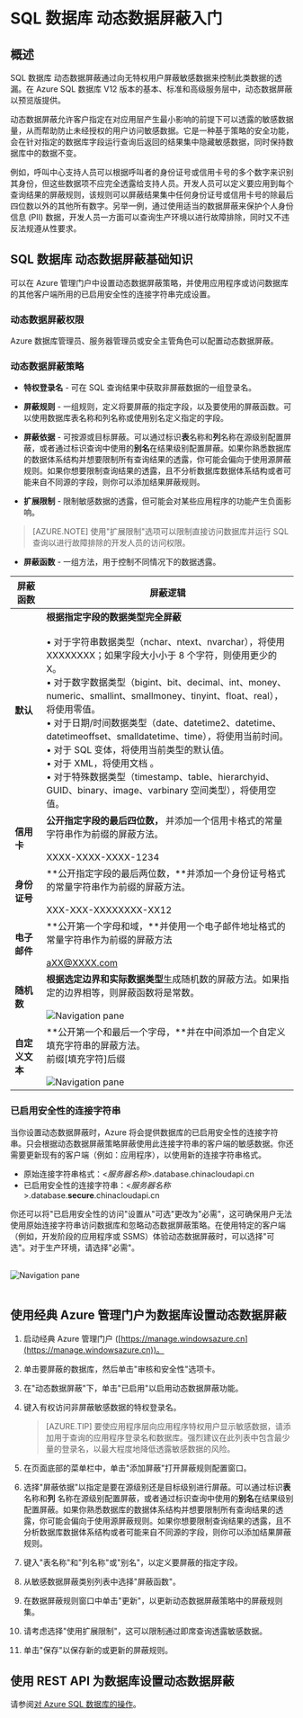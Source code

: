 <properties 
   pageTitle="SQL 数据库 动态数据屏蔽入门" 
   description="如何开始使用 SQL 数据库 动态数据屏蔽" 
   services="sql-database" 
   documentationCenter="" 
   authors="nadavhelfman" 
   manager="jeffreyg" 
   editor="v-romcal"/>

<tags
	ms.service="sql-database"
	ms.date="03/25/2015"
	wacn.date="05/25.2015"/>

# SQL 数据库 动态数据屏蔽入门 

## 概述

SQL 数据库 动态数据屏蔽通过向无特权用户屏蔽敏感数据来控制此类数据的透漏。在 Azure SQL 数据库 V12 版本的基本、标准和高级服务层中，动态数据屏蔽以预览版提供。

动态数据屏蔽允许客户指定在对应用层产生最小影响的前提下可以透露的敏感数据量，从而帮助防止未经授权的用户访问敏感数据。它是一种基于策略的安全功能，会在针对指定的数据库字段运行查询后返回的结果集中隐藏敏感数据，同时保持数据库中的数据不变。

例如，呼叫中心支持人员可以根据呼叫者的身份证号或信用卡号的多个数字来识别其身份，但这些数据项不应完全透露给支持人员。开发人员可以定义要应用到每个查询结果的屏蔽规则，该规则可以屏蔽结果集中任何身份证号或信用卡号的除最后四位数以外的其他所有数字。另举一例，通过使用适当的数据屏蔽来保护个人身份信息 (PII) 数据，开发人员一方面可以查询生产环境以进行故障排除，同时又不违反法规遵从性要求。

## SQL 数据库 动态数据屏蔽基础知识

可以在 Azure 管理门户中设置动态数据屏蔽策略，并使用应用程序或访问数据库的其他客户端所用的已启用安全性的连接字符串完成设置。

### 动态数据屏蔽权限

Azure 数据库管理员、服务器管理员或安全主管角色可以配置动态数据屏蔽。

### 动态数据屏蔽策略

* **特权登录名** - 可在 SQL 查询结果中获取非屏蔽数据的一组登录名。
  
* **屏蔽规则** - 一组规则，定义将要屏蔽的指定字段，以及要使用的屏蔽函数。可以使用数据库表名称和列名称或使用别名定义指定的字段。

* **屏蔽依据** - 可按源或目标屏蔽。可以通过标识**表**名称和**列**名称在源级别配置屏蔽，或者通过标识查询中使用的**别名**在结果级别配置屏蔽。如果你熟悉数据库的数据体系结构并想要限制所有查询结果的透露，你可能会偏向于使用源屏蔽规则。如果你想要限制查询结果的透露，且不分析数据库数据体系结构或者可能来自不同源的字段，则你可以添加结果屏蔽规则。  
  
* **扩展限制** - 限制敏感数据的透露，但可能会对某些应用程序的功能产生负面影响。

>[AZURE.NOTE] 使用"扩展限制"选项可以限制直接访问数据库并运行 SQL 查询以进行故障排除的开发人员的访问权限。

* **屏蔽函数** - 一组方法，用于控制不同情况下的数据透露。

| 屏蔽函数 | 屏蔽逻辑 |
|----------|---------------|
| **默认**  |**根据指定字段的数据类型完全屏蔽**<br/><br/>• 对于字符串数据类型（nchar、ntext、nvarchar），将使用 XXXXXXXX；如果字段大小小于 8 个字符，则使用更少的 X。<br/>• 对于数字数据类型（bigint、bit、decimal、int、money、numeric、smallint、smallmoney、tinyint、float、real），将使用零值。<br/>• 对于日期/时间数据类型（date、datetime2、datetime、datetimeoffset、smalldatetime、time），将使用当前时间。<br/>• 对于 SQL 变体，将使用当前类型的默认值。<br/>• 对于 XML，将使用文档 <masked/>。<br/>• 对于特殊数据类型（timestamp、table、hierarchyid、GUID、binary、image、varbinary 空间类型），将使用空值。
| **信用卡** |**公开指定字段的最后四位数，** 并添加一个信用卡格式的常量字符串作为前缀的屏蔽方法。<br/><br/>XXXX-XXXX-XXXX-1234|
| **身份证号** |**公开指定字段的最后两位数，**并添加一个身份证号格式的常量字符串作为前缀的屏蔽方法。<br/><br/>XXX-XXX-XXXXXXXX-XX12 |
| **电子邮件** | **公开第一个字母和域，**并使用一个电子邮件地址格式的常量字符串作为前缀的屏蔽方法<br/><br/>aXX@XXXX.com |
| **随机数** | **根据选定边界和实际数据类型**生成随机数的屏蔽方法。如果指定的边界相等，则屏蔽函数将是常数。<br/><br/>![Navigation pane][Image1] |
| **自定义文本** | **公开第一个和最后一个字母，**并在中间添加一个自定义填充字符串的屏蔽方法。<br/>前缀[填充字符]后缀<br/><br/>![Navigation pane][Image2] |

  
<a name="Anchor1"></a>
### 已启用安全性的连接字符串

当你设置动态数据屏蔽时，Azure 将会提供数据库的已启用安全性的连接字符串。只会根据动态数据屏蔽策略屏蔽使用此连接字符串的客户端的敏感数据。你还需要更新现有的客户端（例如：应用程序），以使用新的连接字符串格式。

* 原始连接字符串格式：<*服务器名称*>.database.chinacloudapi.cn
* 已启用安全性的连接字符串：<*服务器名称*>.database.**secure**.chinacloudapi.cn

你还可以将"已启用安全性的访问"设置从"可选"更改为"必需"，这可确保用户无法使用原始连接字符串访问数据库和忽略动态数据屏蔽策略。在使用特定的客户端（例如，开发阶段的应用程序或 SSMS）体验动态数据屏蔽时，可以选择"可选"。对于生产环境，请选择"必需"。<br/><br/>

![Navigation pane][Image3]<br/><br/>

	
## 使用经典 Azure 管理门户为数据库设置动态数据屏蔽

1. 启动经典 Azure 管理门户 ([https://manage.windowsazure.cn](https://manage.windowsazure.cn))。

2. 单击要屏蔽的数据库，然后单击"审核和安全性"选项卡。

3. 在"动态数据屏蔽"下，单击"已启用"以启用动态数据屏蔽功能。  

4. 键入有权访问非屏蔽敏感数据的特权登录名。

	>[AZURE.TIP] 要使应用程序层向应用程序特权用户显示敏感数据，请添加用于查询的应用程序登录名和数据库。强烈建议在此列表中包含最少量的登录名，以最大程度地降低透露敏感数据的风险。

	<!--![Navigation pane][Image9]-->

5. 在页面底部的菜单栏中，单击"添加屏蔽"打开屏蔽规则配置窗口。

6. 选择"屏蔽依据"以指定是要在源级别还是目标级别进行屏蔽。可以通过标识**表**名称和**列** 名称在源级别配置屏蔽，或者通过标识查询中使用的**别名**在结果级别配置屏蔽。如果你熟悉数据库的数据体系结构并想要限制所有查询结果的透露，你可能会偏向于使用源屏蔽规则。如果你想要限制查询结果的透露，且不分析数据库数据体系结构或者可能来自不同源的字段，则你可以添加结果屏蔽规则。

7. 键入"表名称"和"列名称"或"别名"，以定义要屏蔽的指定字段。

8. 从敏感数据屏蔽类别列表中选择"屏蔽函数"。

	<!--![Navigation pane][Image10] -->
 	
9. 在数据屏蔽规则窗口中单击"更新"，以更新动态数据屏蔽策略中的屏蔽规则集。

10. 请考虑选择"使用扩展限制"，这可以限制通过即席查询透露敏感数据。

11. 单击"保存"以保存新的或更新的屏蔽规则。

## 使用 REST API 为数据库设置动态数据屏蔽

请参阅[对 Azure SQL 数据库的操作](https://msdn.microsoft.com/zh-cn/library/dn505719.aspx)。

[Image1]: ./media/sql-database-dynamic-data-masking-get-started/1_DDM_Random_number.png
[Image2]: ./media/sql-database-dynamic-data-masking-get-started/2_DDM_Custom_text.png
[Image3]: ./media/sql-database-dynamic-data-masking-get-started/3_DDM_Current_Preview.png
[Image4]: ./media/sql-database-dynamic-data-masking-get-started/4_DDM_Activation.png
[Image5]: ./media/sql-database-dynamic-data-masking-get-started/5_DMM_Policy_Tile.png
[Image6]: ./media/sql-database-dynamic-data-masking-get-started/6_DDM_Privileged_Logins.png
[Image7]: ./media/sql-database-dynamic-data-masking-get-started/7_DDM_Add_Masking_Rule.png
[Image8]: ./media/sql-database-dynamic-data-masking-get-started/8_DDM_Security_Enabled_Access.png
[Image9]: ./media/sql-database-dynamic-data-masking-get-started/9_DMM_Policy_Classic_Portal.png
[Image10]: ./media/sql-database-dynamic-data-masking-get-started/10_DDM_Add_Masking_Rule_Classic_Portal.png

<!--HONumber=55-->
